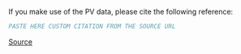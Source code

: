 If you make use of the PV data, please cite the following reference:

``` bibtex
PASTE HERE CUSTOM CITATION FROM THE SOURCE URL
```

[Source](https://zenodo.org/record/5171712/export/hx)